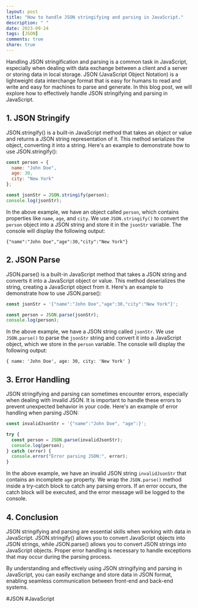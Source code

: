 ```yaml
---
layout: post
title: "How to handle JSON stringifying and parsing in JavaScript."
description: " "
date: 2023-09-24
tags: [JSON]
comments: true
share: true
---
```


Handling JSON stringification and parsing is a common task in JavaScript, especially when dealing with data exchange between a client and a server or storing data in local storage. JSON (JavaScript Object Notation) is a lightweight data interchange format that is easy for humans to read and write and easy for machines to parse and generate. In this blog post, we will explore how to effectively handle JSON stringifying and parsing in JavaScript.

## 1. JSON Stringify

JSON.stringify() is a built-in JavaScript method that takes an object or value and returns a JSON string representation of it. This method serializes the object, converting it into a string. Here's an example to demonstrate how to use JSON.stringify():

```javascript
const person = {
  name: "John Doe",
  age: 30,
  city: "New York"
};

const jsonStr = JSON.stringify(person);
console.log(jsonStr);
```

In the above example, we have an object called `person`, which contains properties like `name`, `age`, and `city`. We use `JSON.stringify()` to convert the `person` object into a JSON string and store it in the `jsonStr` variable. The console will display the following output:

```plaintext
{"name":"John Doe","age":30,"city":"New York"}
```

## 2. JSON Parse

JSON.parse() is a built-in JavaScript method that takes a JSON string and converts it into a JavaScript object or value. This method deserializes the string, creating a JavaScript object from it. Here's an example to demonstrate how to use JSON.parse():

```javascript
const jsonStr = '{"name":"John Doe","age":30,"city":"New York"}';

const person = JSON.parse(jsonStr);
console.log(person);
```

In the above example, we have a JSON string called `jsonStr`. We use `JSON.parse()` to parse the `jsonStr` string and convert it into a JavaScript object, which we store in the `person` variable. The console will display the following output:

```plaintext
{ name: 'John Doe', age: 30, city: 'New York' }
```

## 3. Error Handling

JSON stringifying and parsing can sometimes encounter errors, especially when dealing with invalid JSON. It is important to handle these errors to prevent unexpected behavior in your code. Here's an example of error handling when parsing JSON:

```javascript
const invalidJsonStr = '{"name":"John Doe", "age":}';

try {
  const person = JSON.parse(invalidJsonStr);
  console.log(person);
} catch (error) {
  console.error("Error parsing JSON:", error);
}
```

In the above example, we have an invalid JSON string `invalidJsonStr` that contains an incomplete `age` property. We wrap the `JSON.parse()` method inside a try-catch block to catch any parsing errors. If an error occurs, the catch block will be executed, and the error message will be logged to the console.

## 4. Conclusion

JSON stringifying and parsing are essential skills when working with data in JavaScript. JSON.stringify() allows you to convert JavaScript objects into JSON strings, while JSON.parse() allows you to convert JSON strings into JavaScript objects. Proper error handling is necessary to handle exceptions that may occur during the parsing process.

By understanding and effectively using JSON stringifying and parsing in JavaScript, you can easily exchange and store data in JSON format, enabling seamless communication between front-end and back-end systems.

#JSON #JavaScript